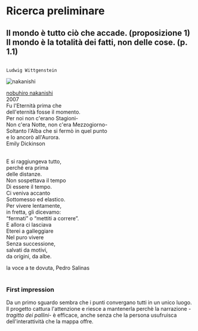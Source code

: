 # Ricerca preliminare


## Il mondo è tutto ciò che accade. (proposizione 1) <br> Il mondo è la totalità dei fatti, non delle cose. (p. 1.1)
                                                                                      Ludwig Wittgenstein


![nakanishi](http://imperfect.it/wp-content/uploads/2013/12/nobuhori-nakanishi-layers.jpg)
 
[nobuhiro nakanishi](http://nobuhironakanishi.com/)<br>
2007<br>
Fu l'Eternità prima che<br>
dell'eternità fosse il momento.<br>
Per noi non c'erano Stagioni-<br>
Non c'era Notte, non c'era Mezzogiorno-<br>
Soltanto l'Alba che si fermò in quel punto<br>
e lo ancorò all'Aurora. <br>
Emily Dickinson<br>
<br>

E si raggiungeva tutto,<br>
perché era prima<br>
delle distanze.<br>
Non sospettava il tempo<br>
Di essere il tempo.<br>
Ci veniva accanto <br>
Sottomesso ed elastico.<br>
Per vivere lentamente,<br>
in fretta, gli dicevamo:<br>
“fermati” o “mettiti a correre”.<br>
E allora ci lasciava<br>
Eterei a galleggiare<br>
Nel puro vivere<br>
Senza successione,<br>
salvati da motivi,<br>
da origini, da albe.<br>

la voce a te dovuta, Pedro Salinas<br>
<br>



### First impression
Da un primo sguardo sembra che i punti convergano tutti in un unico luogo. Il progetto cattura l'attenzione e riesce a mantenerla  perchè la narrazione -*tragitto dei pallini*- è efficace, anche senza che la persona usufruisca dell'interattività che la mappa offre.



